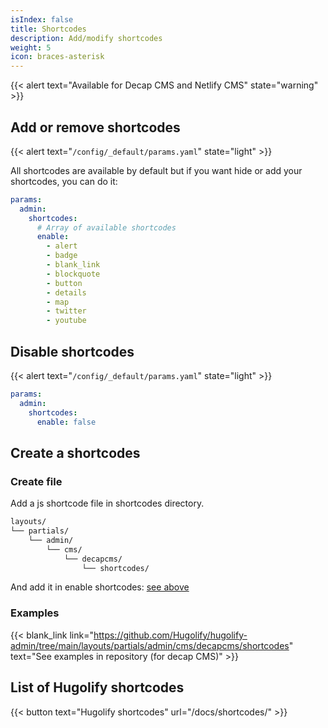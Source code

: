 ```yaml
---
isIndex: false
title: Shortcodes
description: Add/modify shortcodes
weight: 5
icon: braces-asterisk
---
```


{{< alert text="Available for Decap CMS and Netlify CMS" state="warning" >}}


## Add or remove shortcodes

{{< alert text="`/config/_default/params.yaml`" state="light" >}}

All shortcodes are available by default but if you want hide or add your shortcodes, you can do it:

```yml
params:
  admin:
    shortcodes:
      # Array of available shortcodes
      enable:
        - alert
        - badge
        - blank_link
        - blockquote
        - button
        - details
        - map
        - twitter
        - youtube
```


## Disable shortcodes

{{< alert text="`/config/_default/params.yaml`" state="light" >}}

```yml
params:
  admin:
    shortcodes:
      enable: false
```


## Create a shortcodes

### Create file

Add a js shortcode file in shortcodes directory.

```txt
layouts/
└── partials/
    └── admin/
        └── cms/
            └── decapcms/
                └── shortcodes/
```

And add it in enable shortcodes: [see above](#add-or-remove-shortcodes)

### Examples

{{< blank_link link="https://github.com/Hugolify/hugolify-admin/tree/main/layouts/partials/admin/cms/decapcms/shortcodes" text="See examples in repository (for decap CMS)" >}}

## List of Hugolify shortcodes

{{< button text="Hugolify shortcodes" url="/docs/shortcodes/" >}}
